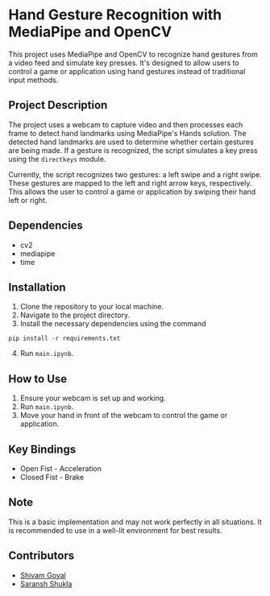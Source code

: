 # Hand Gesture Recognition with MediaPipe and OpenCV

This project uses MediaPipe and OpenCV to recognize hand gestures from a video feed and simulate key presses. It's designed to allow users to control a game or application using hand gestures instead of traditional input methods.

## Project Description

The project uses a webcam to capture video and then processes each frame to detect hand landmarks using MediaPipe's Hands solution. The detected hand landmarks are used to determine whether certain gestures are being made. If a gesture is recognized, the script simulates a key press using the `directkeys` module.

Currently, the script recognizes two gestures: a left swipe and a right swipe. These gestures are mapped to the left and right arrow keys, respectively. This allows the user to control a game or application by swiping their hand left or right.

## Dependencies

- cv2
- mediapipe
- time

## Installation

1. Clone the repository to your local machine.
2. Navigate to the project directory.
3. Install the necessary dependencies using the command 

```
pip install -r requirements.txt
```

4. Run `main.ipynb`.

## How to Use

1. Ensure your webcam is set up and working.
2. Run `main.ipynb`.
3. Move your hand in front of the webcam to control the game or application.

## Key Bindings

- Open Fist - Acceleration
- Closed Fist - Brake

## Note

This is a basic implementation and may not work perfectly in all situations. It is recommended to use in a well-lit environment for best results.

## Contributors

- [Shivam Goyal](https://www.linkedin.com/in/shivam2003/)
- [Saransh Shukla](https://www.linkedin.com/in/saransh2003)
